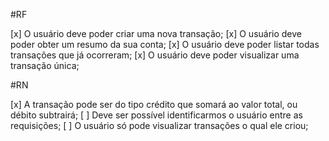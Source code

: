 #RF

[x] O usuário deve poder criar uma nova transação;
[x] O usuário deve poder obter um resumo da sua conta;
[x] O usuário deve poder listar todas transações que já ocorreram;
[x] O usuário deve poder visualizar uma transação única;

#RN

[x] A transação pode ser do tipo crédito que somará ao valor total, ou débito subtrairá;
[ ] Deve ser possível identificarmos o usuário entre as requisições;
[ ] O usuário só pode visualizar transações o qual ele criou;


